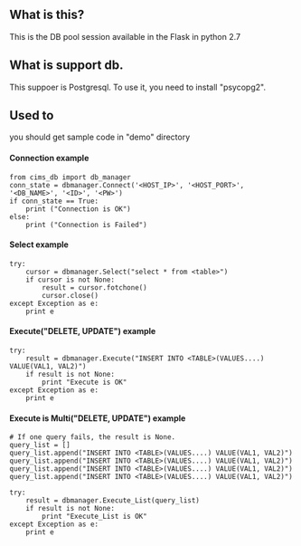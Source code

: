 ## What is this?
This is the DB pool session available in the Flask in python 2.7

## What is support db.
This suppoer is Postgresql.
To use it, you need to install "psycopg2".

## Used to
you should get sample code in "demo" directory

#### Connection example
	from cims_db import db_manager
	conn_state = dbmanager.Connect('<HOST_IP>', '<HOST_PORT>', '<DB_NAME>', '<ID>', '<PW>')
	if conn_state == True:
		print ("Connection is OK")
	else:
		print ("Connection is Failed")

#### Select example
	try:
		cursor = dbmanager.Select("select * from <table>")
		if cursor is not None:
			result = cursor.fotchone()
			cursor.close()
	except Exception as e:
		print e

#### Execute("DELETE, UPDATE") example
	try:
		result = dbmanager.Execute("INSERT INTO <TABLE>(VALUES....) VALUE(VAL1, VAL2)")
		if result is not None:
			print "Execute is OK"
	except Exception as e:
		print e
	
	
#### Execute is Multi("DELETE, UPDATE") example
	# If one query fails, the result is None.
	query_list = []
	query_list.append("INSERT INTO <TABLE>(VALUES....) VALUE(VAL1, VAL2)")
	query_list.append("INSERT INTO <TABLE>(VALUES....) VALUE(VAL1, VAL2)")
	query_list.append("INSERT INTO <TABLE>(VALUES....) VALUE(VAL1, VAL2)")
	query_list.append("INSERT INTO <TABLE>(VALUES....) VALUE(VAL1, VAL2)")
	
	try:
		result = dbmanager.Execute_List(query_list)
		if result is not None:
			print "Execute_List is OK"
	except Exception as e:
		print e
